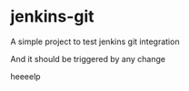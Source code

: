 # jenkins-git

A simple project to test jenkins git integration

And it should be triggered by any change

heeeelp
